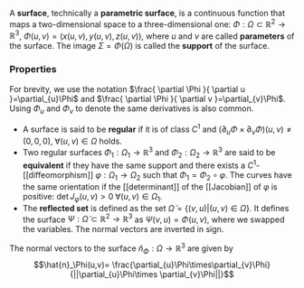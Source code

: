 A **surface**, technically a **parametric surface**, is a continuous function that maps a two-dimensional space to a three-dimensional one: $\Phi : \Omega\subset \mathbb{R}^{2} → \mathbb{R}^{3}$, $\Phi(u,v)=(x(u,v),y(u,v),z(u,v))$, where $u$ and $v$ are called **parameters** of the surface. The image $\Sigma=\Phi(\Omega)$ is called the **support** of the surface.
### Properties
For brevity, we use the notation $\frac{ \partial \Phi }{ \partial u }=\partial_{u}\Phi$ and $\frac{ \partial \Phi }{ \partial v }=\partial_{v}\Phi$. Using $\Phi_{u}$ and $\Phi_{v}$ to denote the same derivatives is also common.
- A surface is said to be **regular** if it is of class $C^1$ and $(\partial_{u}\Phi\times \partial_{v}\Phi)(u,v)\neq(0,0,0),\;\forall(u,v)\in\Omega$ holds.
- Two regular surfaces $\Phi_1:\Omega_1\rightarrow\mathbb{R}^3$ and $\Phi_2:\Omega_2\rightarrow\mathbb{R}^3$ are said to be **equivalent** if they have the same support and there exists a $C^1$-[[diffeomorphism]] $\varphi:\Omega_1\rightarrow \Omega_2$ such that $\Phi_1=\Phi_2\circ\varphi$. The curves have the same orientation if the [[determinant]] of the [[Jacobian]] of $\varphi$ is positive: $\det J_\varphi(u,v)>0\;\forall (u,v)\in \Omega_1$.
- The **reflected set** is defined as the set $\tilde{\Omega}=\{(v,u)|(u,v)\in\Omega\}$. It defines the surface $\Psi:\tilde{\Omega}\subset \mathbb{R}^{2}\rightarrow \mathbb{R}^{3}$ as $\Psi(v,u)=\Phi(u,v)$, where we swapped the variables. The normal vectors are inverted in sign.

The normal vectors to the surface $\hat{n}_\Phi:\Omega\rightarrow \mathbb{R}^3$ are given by
$$\hat{n}_\Phi(u,v)= \frac{\partial_{u}\Phi\times\partial_{v}\Phi}{||\partial_{u}\Phi\times \partial_{v}\Phi||}$$